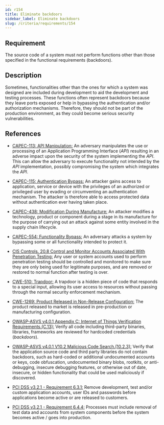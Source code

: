 ```yaml
---
id: r154
title: Eliminate backdoors
sidebar_label: Eliminate backdoors
slug: /criteria/requirements/154
---
```


## Requirement

The source code of a system
must not perform functions
other than those specified
in the functional requirements (backdoors).

## Description

Sometimes,
functionalities other than the ones
for which a system was designed
are included during development
to aid the development
and testing processes.
These functions often represent backdoors
because they leave ports exposed
or help in bypassing the authentication
and/or authorization mechanisms.
Therefore,
they should not be part
of the production environment,
as they could become
serious security vulnerabilities.

## References

- [CAPEC-113: API Manipulation:](http://capec.mitre.org/data/definitions/113.html)
  An adversary manipulates the use
  or processing of an Application Programming Interface (*API*)
  resulting in an adverse impact
  upon the security of the system
  implementing the *API*.
  This can allow the adversary
  to execute functionality
  not intended by the *API* implementation,
  possibly compromising the system
  which integrates the *API*.

- [CAPEC-115: Authentication Bypass:](http://capec.mitre.org/data/definitions/115.html)
  An attacker gains access to application,
  service or device with the privileges
  of an authorized or privileged user
  by evading or circumventing
  an authentication mechanism.
  The attacker
  is therefore able to access protected data
  without authentication
  ever having taken place.

- [CAPEC-438: Modification During Manufacture:](http://capec.mitre.org/data/definitions/438.html)
  An attacker modifies a technology,
  product or component during a stage
  in its manufacture for the purpose of
  carrying out an attack against some entity
  involved in the supply chain lifecycle.

- [CAPEC-554: Functionality Bypass:](http://capec.mitre.org/data/definitions/554.html)
  An adversary attacks a system
  by bypassing some or all
  functionality intended to protect it.

- [CIS Controls. 20.8 Control and Monitor Accounts Associated With Penetration Testing:](https://www.cisecurity.org/controls/)
  Any user or system accounts
  used to perform penetration testing
  should be controlled and monitored
  to make sure they are only being used
  for legitimate purposes,
  and are removed or restored
  to normal function
  after testing is over.

- [CWE-510: Trapdoor:](https://cwe.mitre.org/data/definitions/779.html)
  A trapdoor is a hidden piece of code
  that responds to a special input,
  allowing its user access to resources
  without passing through
  the normal security enforcement mechanism.

- [CWE-1269: Product Released in Non-Release Configuration:](https://cwe.mitre.org/data/definitions/1269.html)
  The product released to market
  is released in pre-production
  or manufacturing configuration.

- [OWASP-ASVS v4.0.1 Appendix C: Internet of Things Verification Requirements.(C.13):](https://owasp.org/www-pdf-archive/OWASP_Application_Security_Verification_Standard_4.0-en.pdf)
  Verify all code
  including third-party binaries,
  libraries, frameworks are reviewed
  for hardcoded credentials (*backdoors*).

- [OWASP-ASVS v4.0.1 V10.2 Malicious Code Search.(10.2.3):](https://owasp.org/www-pdf-archive/OWASP_Application_Security_Verification_Standard_4.0-en.pdf)
  Verify that the application source code
  and third party libraries do not contain backdoors,
  such as hard-coded
  or additional undocumented accounts or keys,
  code obfuscation, undocumented binary blobs,
  rootkits, or anti-debugging,
  insecure debugging features,
  or otherwise out of date, insecure,
  or hidden functionality
  that could be used maliciously if discovered.

- [PCI DSS v3.2.1 - Requirement 6.3.1:](https://www.pcisecuritystandards.org/documents/PCI_DSS_v3-2-1.pdf)
  Remove development,
  test and/or custom application accounts,
  user IDs and passwords
  before applications become active
  or are released to customers.

- [PCI DSS v3.2.1 - Requirement 6.4.4:](https://www.pcisecuritystandards.org/documents/PCI_DSS_v3-2-1.pdf)
  Processes must include
  removal of test data and accounts
  from system components
  before the system becomes active / goes into production.
